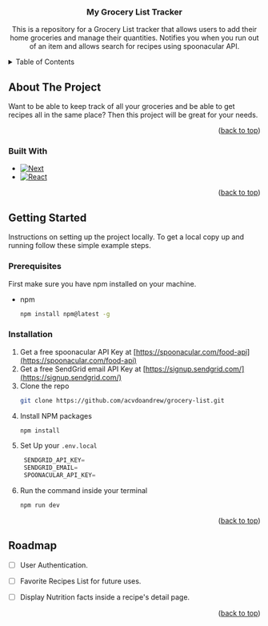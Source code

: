 <a name="readme-top"></a>

<h3 align="center">My Grocery List Tracker</h3>

  <p align="center">
    This is a repository for a Grocery List tracker that allows users to add their home groceries and manage their quantities. Notifies you when you run out of an item and allows search for recipes using spoonacular API.
  </p>
</div>



<!-- TABLE OF CONTENTS -->
<details>
  <summary>Table of Contents</summary>
  <ol>
    <li>
      <a href="#about-the-project">About The Project</a>
      <ul>
        <li><a href="#built-with">Built With</a></li>
      </ul>
    </li>
    <li>
      <a href="#getting-started">Getting Started</a>
      <ul>
        <li><a href="#prerequisites">Prerequisites</a></li>
        <li><a href="#installation">Installation</a></li>
      </ul>
    </li>
    <li><a href="#roadmap">Roadmap</a></li>
  </ol>
</details>



<!-- ABOUT THE PROJECT -->
## About The Project

<!-- [![Product Name Screen Shot][product-screenshot]](https://example.com) -->

Want to be able to keep track of all your groceries and be able to get recipes all in the same place? Then this project will be great for your needs.

<p align="right">(<a href="#readme-top">back to top</a>)</p>



### Built With

* [![Next][Next.js]][Next-url]
* [![React][React.js]][React-url]

<p align="right">(<a href="#readme-top">back to top</a>)</p>



<!-- GETTING STARTED -->
## Getting Started

Instructions on setting up the project locally. To get a local copy up and running follow these simple example steps.

### Prerequisites

First make sure you have npm installed on your machine.
* npm
  ```sh
  npm install npm@latest -g
  ```

### Installation

1. Get a free spoonacular API Key at [https://spoonacular.com/food-api](https://spoonacular.com/food-api)
2. Get a free SendGrid email API Key at  [https://signup.sendgrid.com/](https://signup.sendgrid.com/)
3. Clone the repo
   ```sh
   git clone https://github.com/acvdoandrew/grocery-list.git
   ```
4. Install NPM packages
   ```sh
   npm install
   ```
5. Set Up your `.env.local`
   ```js
    SENDGRID_API_KEY=
    SENDGRID_EMAIL=
    SPOONACULAR_API_KEY=
   ```
6. Run the command inside your terminal
    ```sh
    npm run dev
    ```

<p align="right">(<a href="#readme-top">back to top</a>)</p>


<!-- ROADMAP -->
## Roadmap

- [ ] User Authentication.
- [ ] Favorite Recipes List for future uses.
- [ ] Display Nutrition facts inside a recipe's detail page.


<p align="right">(<a href="#readme-top">back to top</a>)</p>


<!-- MARKDOWN LINKS & IMAGES -->
<!-- https://www.markdownguide.org/basic-syntax/#reference-style-links -->
[product-screenshot]: images/screenshot.png
[Next.js]: https://img.shields.io/badge/next.js-000000?style=for-the-badge&logo=nextdotjs&logoColor=white
[Next-url]: https://nextjs.org/
[React.js]: https://img.shields.io/badge/React-20232A?style=for-the-badge&logo=react&logoColor=61DAFB
[React-url]: https://reactjs.org/
